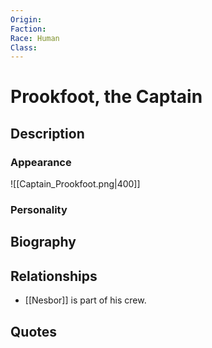 ```yaml
---
Origin: 
Faction: 
Race: Human
Class:
---
```

# Prookfoot, the Captain
## Description

### Appearance
![[Captain_Prookfoot.png|400]]
### Personality
## Biography
## Relationships
- [[Nesbor]] is part of his crew.

## Quotes